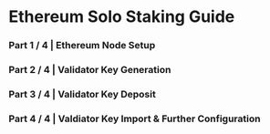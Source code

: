 # Ethereum Solo Staking Guide



### Part 1 / 4 | Ethereum Node Setup


### Part 2 / 4 | Validator Key Generation 


### Part 3 / 4 | Validator Key Deposit 


### Part 4 / 4 | Valdiator Key Import & Further Configuration